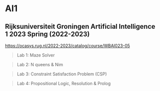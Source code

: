 # AI1
## Rijksuniversiteit Groningen Artificial Intelligence 1 2023 Spring (2022-2023)

https://ocasys.rug.nl/2022-2023/catalog/course/WBAI023-05

> Lab 1: Maze Solver

> Lab 2: N queens & Nim

> Lab 3: Constraint Satisfaction Problem (CSP)

> Lab 4: Propositional Logic, Resolution & Prolog
